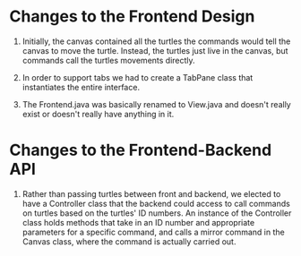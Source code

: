 Changes to the Frontend Design
===

1) Initially, the canvas contained all the turtles the commands would tell the canvas to move the turtle. Instead, the turtles just live in the canvas, but commands call the turtles movements directly.

2) In order to support tabs we had to create a TabPane class that instantiates the entire interface.

3) The Frontend.java was basically renamed to View.java and doesn't really exist or doesn't really have anything in it.

Changes to the Frontend-Backend API
===

1) Rather than passing turtles between front and backend, we elected to have a 
Controller class that the backend could access to call commands on turtles based on
the turtles' ID numbers. An instance of the Controller class holds methods that take
in an ID number and appropriate parameters for a specific command, and calls a mirror
command in the Canvas class, where the command is actually carried out.
